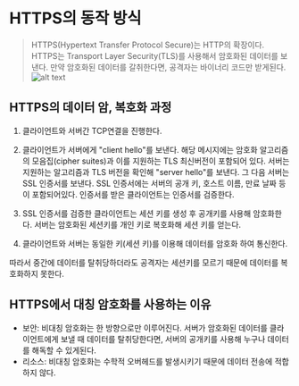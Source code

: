 # HTTPS의 동작 방식
> HTTPS(Hypertext Transfer Protocol Secure)는 HTTP의 확장이다. HTTPS는 Transport Layer Security(TLS)를 사용해서 암호화된 데이터를 보낸다. 만약 암호화된 데이터를 갈취한다면, 공격자는 바이너리 코드만 받게된다.
![alt text](https://github.com/ByteByteGoHq/system-design-101/blob/main/images/https.jpg?raw=true)

## HTTPS의 데이터 암, 복호화 과정
1. 클라이언트와 서버간 TCP연결을 진행한다.
  

2. 클라이언트가 서버에게 "client hello"를 보낸다. 해당 메시지에는 암호화 알고리즘의 모음집(cipher suites)과 이를 지원하는 TLS 최신버전이 포함되어 있다. 서버는 지원하는 알고리즘과 TLS 버전을 확인해 "server hello"를 보낸다. 그 다음 서버는 SSL 인증서를 보낸다. SSL 인증서에는 서버의 공개 키, 호스트 이름, 만료 날짜 등이 포함되어있다. 인증서를 받은 클라이언트는 인증서를 검증한다.
  
3. SSL 인증서를 검증한 클라이언트는 세션 키를 생성 후 공개키를 사용해 암호화한다. 서버는 암호화된 세션키를 개인 키로 복호화해 세션 키를 얻는다.
  
4. 클라이언트와 서버는 동일한 키(세션 키)를 이용해 데이터를 암호화 하여 통신한다.
  
따라서 중간에 데이터를 탈취당하더라도 공격자는 세션키를 모르기 때문에 데이터를 복호화하지 못한다.

## HTTPS에서 대칭 암호화를 사용하는 이유
- 보안: 비대칭 암호화는 한 방향으로만 이루어진다. 서버가 암호화된 데이터를 클라이언트에게 보낼 때 데이터를 탈취당한다면, 서버의 공개키를 사용해 누구나 데이터를 해독할 수 있게된다.
- 리소스: 비대칭 암호화는 수학적 오버헤드를 발생시키기 때문에 데이터 전송에 적합하지 않다.